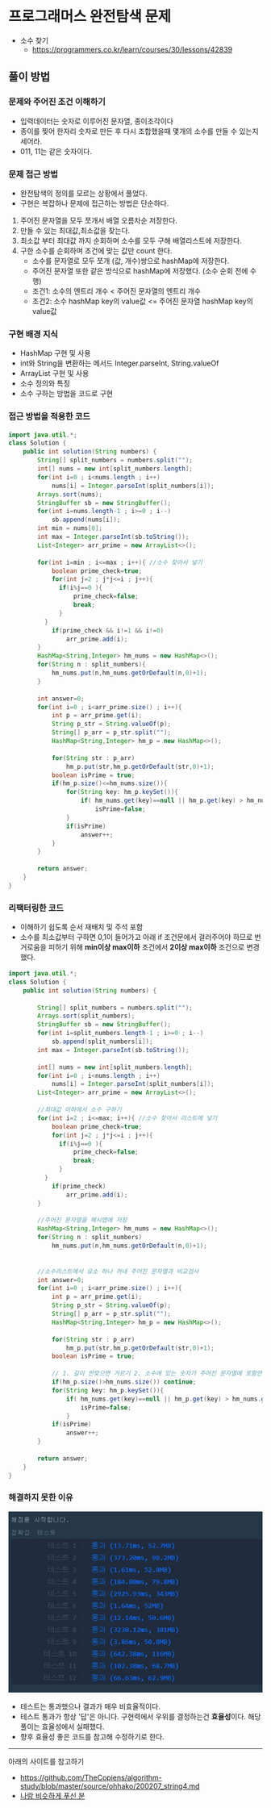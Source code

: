 # 프로그래머스 완전탐색 문제
- 소수 찾기
    - https://programmers.co.kr/learn/courses/30/lessons/42839

## 풀이 방법
### 문제와 주어진 조건 이해하기
- 입력데이터는 숫자로 이루어진 문자열, 종이조각이다
- 종이를 찢어 한자리 숫자로 만든 후 다시 조합했을때 몇개의 소수를 만들 수 있는지 세어라.
- 011, 11는 같은 숫자이다.

### 문제 접근 방법
- 완전탐색의 정의를 모르는 상황에서 풀었다. 
- 구현은 복잡하나 문제에 접근하는 방법은 단순하다.
1. 주어진 문자열을 모두 쪼개서 배열 오름차순 저장한다.
2. 만들 수 있는 최대값,최소값을 찾는다.
3. 최소값 부터 최대값 까지 순회하며 소수를 모두 구해 배열리스트에 저장한다.
4. 구한 소수를 순회하며 조건에 맞는 값만 count 한다.
    - 소수를 문자열로 모두 쪼개 (값, 개수)쌍으로 hashMap에 저장한다.
    - 주어진 문자열 또한 같은 방식으로 hashMap에 저장했다. (소수 순회 전에 수행)
    - 조건1: 소수의 엔트리 개수 < 주어진 문자열의 엔트리 개수
    - 조건2: 소수 hashMap key의 value값 <= 주어진 문자열 hashMap key의 value값

### 구현 배경 지식
- HashMap 구현 및 사용 
- int와 String을 변환하는 메서드 Integer.parseInt, String.valueOf
- ArrayList 구현 및 사용
- 소수 정의와 특징 
- 소수 구하는 방법을 코드로 구현

### 접근 방법을 적용한 코드

```java
import java.util.*;
class Solution {
    public int solution(String numbers) {
        String[] split_numbers = numbers.split(""); 
        int[] nums = new int[split_numbers.length];
        for(int i=0 ; i<nums.length ; i++)
            nums[i] = Integer.parseInt(split_numbers[i]);
        Arrays.sort(nums);
        StringBuffer sb = new StringBuffer();
        for(int i=nums.length-1 ; i>=0 ; i--)
            sb.append(nums[i]);
        int min = nums[0];
        int max = Integer.parseInt(sb.toString());
        List<Integer> arr_prime = new ArrayList<>();
        
        for(int i=min ; i<=max ; i++){ //소수 찾아서 넣기
            boolean prime_check=true;
            for(int j=2 ; j*j<=i ; j++){
              if(i%j==0 ){
                  prime_check=false;
                  break;
              }
          }
            if(prime_check && i!=1 && i!=0)  
                arr_prime.add(i); 
        }
        HashMap<String,Integer> hm_nums = new HashMap<>();
        for(String n : split_numbers){
            hm_nums.put(n,hm_nums.getOrDefault(n,0)+1);
        }
        
        int answer=0;
        for(int i=0 ; i<arr_prime.size() ; i++){
            int p = arr_prime.get(i);
            String p_str = String.valueOf(p);
            String[] p_arr = p_str.split("");
            HashMap<String,Integer> hm_p = new HashMap<>();

            for(String str : p_arr)
                hm_p.put(str,hm_p.getOrDefault(str,0)+1);
            boolean isPrime = true;
            if(hm_p.size()<=hm_nums.size()){
                for(String key: hm_p.keySet()){
                    if( hm_nums.get(key)==null || hm_p.get(key) > hm_nums.get(key))
                        isPrime=false;
                }
                if(isPrime)
                    answer++;
            }
        }
        
        return answer;
    }
}
```

### 리팩터링한 코드
- 이해하기 쉽도록 순서 재배치 및 주석 포함
- 소수를 최소값부터 구하면 0,1이 들어가고 아래 if 조건문에서 걸러주어야 하므로 번거로움을 피하기 위해 **min이상 max이하** 조건에서 **2이상 max이하** 조건으로 변경했다.

```java
import java.util.*;
class Solution {
    public int solution(String numbers) {
        
        String[] split_numbers = numbers.split(""); 
        Arrays.sort(split_numbers); 
        StringBuffer sb = new StringBuffer();
        for(int i=split_numbers.length-1 ; i>=0 ; i--)
            sb.append(split_numbers[i]);
        int max = Integer.parseInt(sb.toString());
        
        int[] nums = new int[split_numbers.length];
        for(int i=0 ; i<nums.length ; i++)
            nums[i] = Integer.parseInt(split_numbers[i]);
        List<Integer> arr_prime = new ArrayList<>();
        
        //최대값 이하에서 소수 구하기 
        for(int i=2 ; i<=max; i++){ //소수 찾아서 리스트에 넣기
            boolean prime_check=true;
            for(int j=2 ; j*j<=i ; j++){
              if(i%j==0 ){
                  prime_check=false;
                  break;
              }
          }
            if(prime_check)  
                arr_prime.add(i); 
        }
        
        //주어진 문자열을 해시맵에 저장
        HashMap<String,Integer> hm_nums = new HashMap<>();
        for(String n : split_numbers)
            hm_nums.put(n,hm_nums.getOrDefault(n,0)+1);
        
        
        //소수리스트에서 요소 하나 꺼내 주어진 문자열과 비교검사
        int answer=0;
        for(int i=0 ; i<arr_prime.size() ; i++){
            int p = arr_prime.get(i);
            String p_str = String.valueOf(p);
            String[] p_arr = p_str.split("");
            HashMap<String,Integer> hm_p = new HashMap<>();

            for(String str : p_arr)
                hm_p.put(str,hm_p.getOrDefault(str,0)+1);
            boolean isPrime = true;
            
            // 1. 길이 안맞으면 거르기 2. 소수에 있는 숫자가 주어진 문자열에 포함안되면 거르기
            if(hm_p.size()>hm_nums.size()) continue;
            for(String key: hm_p.keySet()){
                if( hm_nums.get(key)==null || hm_p.get(key) > hm_nums.get(key))
                    isPrime=false;
                }
            if(isPrime)
                answer++;
        }
        
        return answer;
    }
}
```

### 해결하지 못한 이유
![img load fail](./imgs/소수구하기결과.JPG)
- 테스트는 통과했으나 결과가 매우 비효율적이다.
- 테스트 통과가 항상 '답'은 아니다. 구현력에서 우위를 결정하는건 **효율성**이다. 해당 풀이는 효율성에서 실패했다.
- 향후 효율성 좋은 코드를 참고해 수정하기로 한다.


<!-- ### 문제를 해결한 코드

### 문제를 해결한 방법 -->

---
아래의 사이트를 참고하기
- https://github.com/TheCopiens/algorithm-study/blob/master/source/ohhako/200207_string4.md
- [나랑 비슷하게 푸신 분](https://taesan94.tistory.com/41)